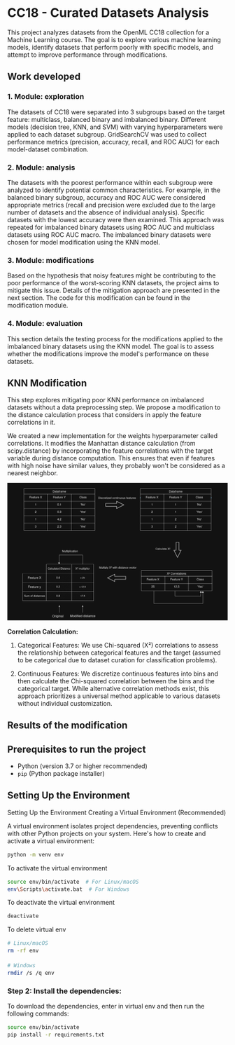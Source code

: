 # CC18 - Curated Datasets Analysis
This project analyzes datasets from the OpenML CC18 collection for a Machine Learning course. The goal is to explore various machine learning models, identify datasets that perform poorly with specific models, and attempt to improve performance through modifications.

## Work developed

### 1. Module: exploration
The datasets of CC18 were separated into 3 subgroups based on the target feature: multiclass, balanced binary and imbalanced binary. Different models (decision tree, KNN, and SVM) with varying hyperparameters were applied to each dataset subgroup.
GridSearchCV was used to collect performance metrics (precision, accuracy, recall, and ROC AUC) for each model-dataset combination. 

### 2. Module: analysis
The datasets with the poorest performance within each subgroup were analyzed to identify potential common characteristics. For example, in the balanced binary subgroup, accuracy and ROC AUC were considered appropriate metrics (recall and precision were excluded due to the large number of datasets and the absence of individual analysis). Specific datasets with the lowest accuracy were then examined. This approach was repeated for imbalanced binary datasets using ROC AUC and multiclass datasets using ROC AUC macro. The imbalanced binary datasets were chosen for model modification using the KNN model. 

### 3. Module: modifications
Based on the hypothesis that noisy features might be contributing to the poor performance of the worst-scoring KNN datasets,
the project aims to mitigate this issue. Details of the mitigation approach are presented in the next section. The code for this modification can be found in the modification module.


### 4. Module: evaluation
This section details the testing process for the modifications applied to the imbalanced binary datasets using the KNN model. The goal is to assess whether the modifications improve the model's performance on these datasets.


## KNN Modification
This step explores mitigating poor KNN performance on imbalanced datasets without a data preprocessing step.
We propose a modification to the distance calculation process that considers in apply the feature correlations in it.
 
We created a new implementation for the 
weights hyperparameter called correlations. It modifies the Manhattan distance calculation (from scipy.distance)  by incorporating the feature correlations with the target variable during distance computation. This ensures that even if features with high noise have similar values, they probably won't be considered as a nearest neighbor.


![alt text](image-1.png)

**Correlation Calculation:**

1. Categorical Features: We use Chi-squared (X²) correlations to assess the relationship between categorical features and the target (assumed to be categorical due to dataset curation for classification problems).

2. Continuous Features: We discretize continuous features into bins and then calculate the Chi-squared correlation between the bins and the categorical target. While alternative correlation methods exist, this approach prioritizes a universal method applicable to various datasets without individual customization.


## Results of the modification




## Prerequisites to run the project

- Python (version 3.7 or higher recommended)
- `pip` (Python package installer)

## Setting Up the Environment

Setting Up the Environment
Creating a Virtual Environment (Recommended)

A virtual environment isolates project dependencies, preventing conflicts with other Python projects on your system. Here's how to create and activate a virtual environment:

```sh
python -m venv env
```

To activate the virtual environment
```sh
source env/bin/activate  # For Linux/macOS
env\Scripts\activate.bat  # For Windows
```

To deactivate the virtual environment
```sh
deactivate
```

To delete virtual env
```sh
# Linux/macOS
rm -rf env

# Windows
rmdir /s /q env
```

### Step 2: Install the dependencies:

To download the dependencies, enter in virtual env and then run the following commands:

```sh
source env/bin/activate
pip install -r requirements.txt
```